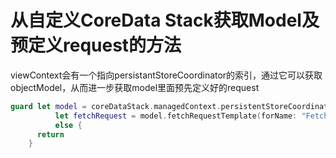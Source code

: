 # 从自定义CoreData Stack获取Model及预定义request的方法

viewContext会有一个指向persistantStoreCoordinator的索引，通过它可以获取objectModel，从而进一步获取model里面预先定义好的request

```swift
guard let model = coreDataStack.managedContext.persistentStoreCoordinator?.managedObjectModel,
          let fetchRequest = model.fetchRequestTemplate(forName: "FetchRequest") as? NSFetchRequest<Venue>
          else {
      return
    }
```